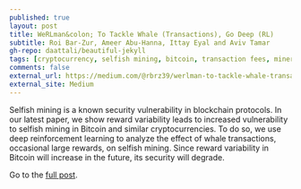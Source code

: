 ```yaml
---
published: true
layout: post
title: WeRLman&colon; To Tackle Whale (Transactions), Go Deep (RL)
subtitle: Roi Bar-Zur, Ameer Abu-Hanna, Ittay Eyal and Aviv Tamar
gh-repo: daattali/beautiful-jekyll
tags: [cryptocurrency, selfish mining, bitcoin, transaction fees, miner extractable value, deep reinforcement learning]
comments: false
external_url: https://medium.com/@rbrz39/werlman-to-tackle-whale-transactions-go-deep-rl-7f5de2de39d1
external_site: Medium
---
```


Selfish mining is a known security vulnerability in blockchain protocols. In our latest paper, we show reward variability leads to increased vulnerability to selfish mining in Bitcoin and similar cryptocurrencies. To do so, we use deep reinforcement learning to analyze the effect of whale transactions, occasional large rewards, on selfish mining. Since reward variability in Bitcoin will increase in the future, its security will degrade.

Go to the <a href="{{ external_url }}">full post</a>.
